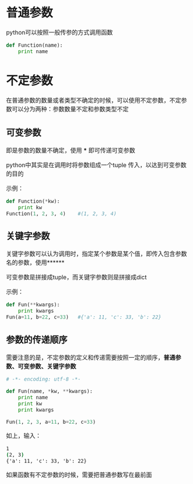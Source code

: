 <font size = 3>

# 普通参数

python可以按照一般传参的方式调用函数

```python
def Function(name):
    print name
```

# 不定参数

在普通参数的数量或者类型不确定的时候，可以使用不定参数，不定参数可以分为两种：参数数量不定和参数类型不定

## 可变参数

即是参数的数量不确定，使用 **\*** 即可传递可变参数

python中其实是在调用时将参数组成一个tuple 传入，以达到可变参数的目的

示例：

```python
def Function(*kw):
    print kw
Function(1, 2, 3, 4)	#(1, 2, 3, 4)
```

## 关键字参数

关键字参数可以认为调用时，指定某个参数是某个值，即传入包含参数名的参数，使用**\*\***

可变参数是拼接成tuple，而关键字参数则是拼接成dict

示例：

```python
def Fun(**kwargs):
    print kwargs
Fun(a=11, b=22, c=33)	#{'a': 11, 'c': 33, 'b': 22}
```

## 参数的传递顺序

需要注意的是，不定参数的定义和传递需要按照一定的顺序，**普通参数、可变参数、关键字参数**

```python
# -*- encoding: utf-8 -*-

def Fun(name, *kw, **kwargs):
    print name
    print kw
    print kwargs

Fun(1, 2, 3, a=11, b=22, c=33)
```

如上，输入：

```cmd
1
(2, 3)
{'a': 11, 'c': 33, 'b': 22}
```

如果函数有不定参数的时候，需要把普通参数写在最前面

